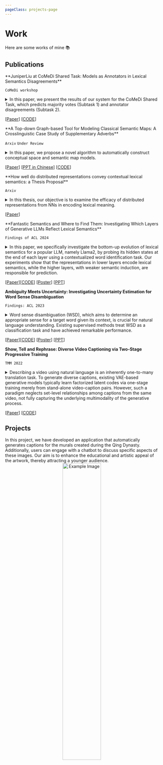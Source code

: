 ```yaml
---
pageClass: projects-page
---
```


# Work

Here are some works of mine :books:

<!-- ## Projects

<ProjectCard image="/projects/1.png">
  
  **Digital Humanities**
  

</ProjectCard> -->

## Publications

<ProjectCard>
  **JuniperLiu at CoMeDi Shared Task: Models as Annotators in Lexical Semantics Disagreements**

  `CoMeDi workshop`
  <details>

  <summary>
  In this paper, we present the results of our system for the CoMeDi Shared Task, which predicts majority votes (Subtask 1) and annotator disagreements (Subtask 2).
  </summary>
  We present the results of our system for the CoMeDi Shared Task, which predicts majority votes (Subtask 1) and annotator disagreements (Subtask 2). Our approach combines model ensemble strategies with MLP-based and threshold-based methods trained on pretrained language models. Treating individual models as virtual annotators, we simulate the annotation process by designing aggregation measures that incorporate continuous relatedness scores and discrete classification labels to capture both majority and disagreement. Additionally, we employ anisotropy removal techniques to enhance performance. Experimental results demonstrate the effectiveness of our methods, particularly for Subtask 2. Notably, we find that standard deviation on continuous relatedness scores among different model manipulations correlates with human disagreement annotations compared to metrics on aggregated discrete labels.
  </details>

[[Paper](https://arxiv.org/abs/2411.12147)] [[CODE](https://github.com/RyanLiut/CoMeDi_Solution)]

</ProjectCard>

<ProjectCard>
  **A Top-down Graph-based Tool for Modeling Classical Semantic Maps: A Crosslinguistic Case Study of Supplementary Adverbs**

  `Arxiv`  `Under Review`
  <details>

  <summary>
  In this paper, we propose a novel algorithm to automatically construct conceptual space and semantic map models.
  </summary>
  Semantic map models (SMMs) construct a network-like conceptual space from cross-linguistic instances or forms, based on the connectivity hypothesis. This approach has been widely used to represent similarity and entailment relationships in cross-linguistic concept comparisons. However, most SMMs are manually built by human experts using bottom-up procedures, which are often labor-intensive and time-consuming. In this paper, we propose a novel graph-based algorithm that automatically generates conceptual spaces and SMMs in a top-down manner. The algorithm begins by creating a dense graph, which is subsequently pruned into maximum spanning trees, selected according to metrics we propose. These evaluation metrics include both intrinsic and extrinsic measures, considering factors such as network structure and the trade-off between precision and coverage. A case study on cross-linguistic supplementary adverbs demonstrates the effectiveness and efficiency of our model compared to human annotations and other automated methods.
  </details>

[[Paper](https://arxiv.org/abs/2412.01423)] [[PPT in Chinese](/projects/forum-6-pre.pdf)] [[CODE](https://github.com/RyanLiut/SemanticMapModel)]

</ProjectCard>

<ProjectCard>
  **How well do distributed representations convey contextual lexical semantics: a Thesis Proposal**

  `Arxiv`
  <details>

  <summary>
  In this thesis, our objective is to examine the efficacy of distributed representations from NNs in encoding lexical meaning.
  </summary>
  Modern neural networks (NNs), trained on extensive raw sentence data, construct distributed representations by compressing individual words into dense, continuous, high-dimensional vectors. These representations are specifically designed to capture the varied meanings, including ambiguity, of word occurrences within context. In this thesis, our objective is to examine the efficacy of distributed representations from NNs in encoding lexical meaning. Initially, we identify four sources of ambiguity - homonymy, polysemy, semantic roles, and multifunctionality - based on the relatedness and similarity of meanings influenced by context. Subsequently, we aim to evaluate these sources by collecting or constructing multilingual datasets, leveraging various language models, and employing linguistic analysis tools.
  </details>

[[Paper](https://arxiv.org/abs/2406.00751)]

</ProjectCard>

<ProjectCard>
  **Fantastic Semantics and Where to Find Them: Investigating Which Layers of Generative LLMs Reflect Lexical Semantics**

  `Findings of ACL 2024`
  <details>

  <summary>
In this paper, we specifically investigate the bottom-up evolution of lexical semantics for a popular LLM, namely Llama2, by probing its hidden states at the end of each layer using a contextualized word identification task. Our experiments show that the representations in lower layers encode lexical semantics, while the higher layers, with weaker semantic induction, are responsible for prediction.
  </summary>

Large language models have achieved remarkable success in general language understanding tasks. However, as a family of generative methods with the objective of next token prediction, the semantic evolution with the depth of these models are not fully explored, unlike their predecessors, such as BERT-like architectures. In this paper, we specifically investigate the bottom-up evolution of lexical semantics for a popular LLM, namely Llama2, by probing its hidden states at the end of each layer using a contextualized word identification task. Our experiments show that the representations in lower layers encode lexical semantics, while the higher layers, with weaker semantic induction, are responsible for prediction. This is in contrast to models with discriminative objectives, such as mask language modeling, where the higher layers obtain better lexical semantics. The conclusion is further supported by the monotonic increase in performance via the hidden states for the last meaningless symbols, such as punctuation, in the prompting strategy.

  </details>

[[Paper](https://aclanthology.org/2024.findings-acl.866/)]\[[CODE](https://github.com/RyanLiut/LLM_LexSem)\] [[Poster](/projects/poster_24.pdf)] [[PPT](/projects/main_wo_video_24.pdf)]

</ProjectCard>

</ProjectCard>

<ProjectCard>

  **Ambiguity Meets Uncertainty: Investigating Uncertainty Estimation for Word Sense Disambiguation**
  
  `Findings: ACL 2023`
  <details>
  
  <summary>
  Word sense disambiguation (WSD), which aims to determine an appropriate sense for a target word given its context, is crucial for natural language understanding. Existing supervised methods treat WSD as a classification task and have achieved remarkable performance.
  </summary>
  Word sense disambiguation (WSD), which aims to determine an appropriate sense for a target word given its context, is crucial for natural language understanding. Existing supervised methods treat WSD as a classification task and have achieved remarkable performance. However, they ignore uncertainty estimation (UE) in the real-world setting, where the data is always noisy and out of distribution. This paper extensively studies UE on the benchmark designed for WSD. Specifically, we first compare four uncertainty scores for a state-of-the-art WSD model and verify that the conventional predictive probabilities obtained at the end of the model are inadequate to quantify uncertainty. Then, we examine the capability of capturing data and model uncertainties by the model with the selected UE score on well-designed test scenarios and discover that the model reflects data uncertainty satisfactorily but underestimates model uncertainty. Furthermore, we explore numerous lexical properties that intrinsically affect data uncertainty and provide a detailed analysis of four critical aspects: the syntactic category, morphology, sense granularity, and semantic relations.
  </details>
  
  [[Paper](https://aclanthology.org/2023.findings-acl.245/)]\[[CODE](https://github.com/RyanLiut/WSD-UE)\] [[Poster](/projects/poster.pdf)] [[PPT](/projects/main_wo_video.pdf)]

</ProjectCard>

<ProjectCard>

  **Show, Tell and Rephrase: Diverse Video Captioning via Two-Stage Progressive Training**
  
  `TMM 2022`

  <details>
  
  <summary>
  Describing a video using natural language is an inherently one-to-many translation task. To generate diverse captions, existing VAE-based generative models typically learn factorized latent codes via one-stage training merely from stand-alone video-caption pairs. However, such a paradigm neglects set-level relationships among captions from the same video, not fully capturing the underlying multimodality of the generative process. 
  </summary>
  Describing a video using natural language is an inherently one-to-many translation task. To generate diverse captions, existing VAE-based generative models typically learn factorized latent codes via one-stage training merely from stand-alone video-caption pairs. However, such a paradigm neglects set-level relationships among captions from the same video, not fully capturing the underlying multimodality of the generative process. To overcome this shortcoming, we leverage neighbouring descriptions for the same video that are articulated with noticeable topics and language variations (i.e., paraphrases). To this end, we propose a novel progressive training method by decomposing the learning of latent variables into two stages that are topic-oriented and paraphrase-oriented, respectively. Specifically, the model learns from divergent topic sentences obtained by semantic-based clustering in the first stage. It is then trained again through paraphrases with a cluster-aware adaptive regularization, allowing more intra-cluster variations. Furthermore, we introduce an overall metric DAUM, a D iversity- A ccuracy U nified M etric to consider both the precision of the generated caption set and its coverage on the reference set, which has proved to have a higher correlation with human judgment than previous precision-only metrics. Extensive experiments on three large-scale video datasets show that the proposed training strategy can achieve superior performance in terms of accuracy, diversity, and DAUM over several baselines.
  </details>
  
  [[Paper](https://ieeexplore.ieee.org/document/9999037)] [[CODE](https://github.com/RyanLiut/STR)]

</ProjectCard>

## Projects

<ProjectCard>
In this project, we have developed an application that automatically generates captions for the murals created during the Qing Dynasty. Additionally, users can engage with a chatbot to discuss specific aspects of these images. Our aim is to enhance the educational and artistic appeal of the artwork, thereby attracting a younger audience.

<div style="text-align:center;">
<!-- ![Image](/projects/界面.png) -->
<img src="/projects/界面.png" alt="Example Image" width="50%">
</div>

</ProjectCard>



<style lang="stylus">

.projects-page
  background-color #fafbfc

</style>